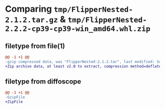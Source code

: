 # Comparing `tmp/FlipperNested-2.1.2.tar.gz` & `tmp/FlipperNested-2.2.2-cp39-cp39-win_amd64.whl.zip`

## filetype from file(1)

```diff
@@ -1 +1 @@
-gzip compressed data, was "FlipperNested-2.1.2.tar", last modified: Sun Apr 30 14:45:46 2023, max compression
+Zip archive data, at least v2.0 to extract, compression method=deflate
```

## filetype from diffoscope

```diff
@@ -1 +1 @@
-GzipFile
+ZipFile
```

